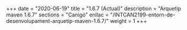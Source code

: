 +++
date        = "2020-06-19"
title       = "1.6.7 (Actual)"
description = "Arquetip maven 1.6.7"
sections    = "Canigó"
enllac		= "/INTCAN2199-entorn-de-desenvolupament-arquetip-maven-1.6.7/"
weight		= 1
+++
